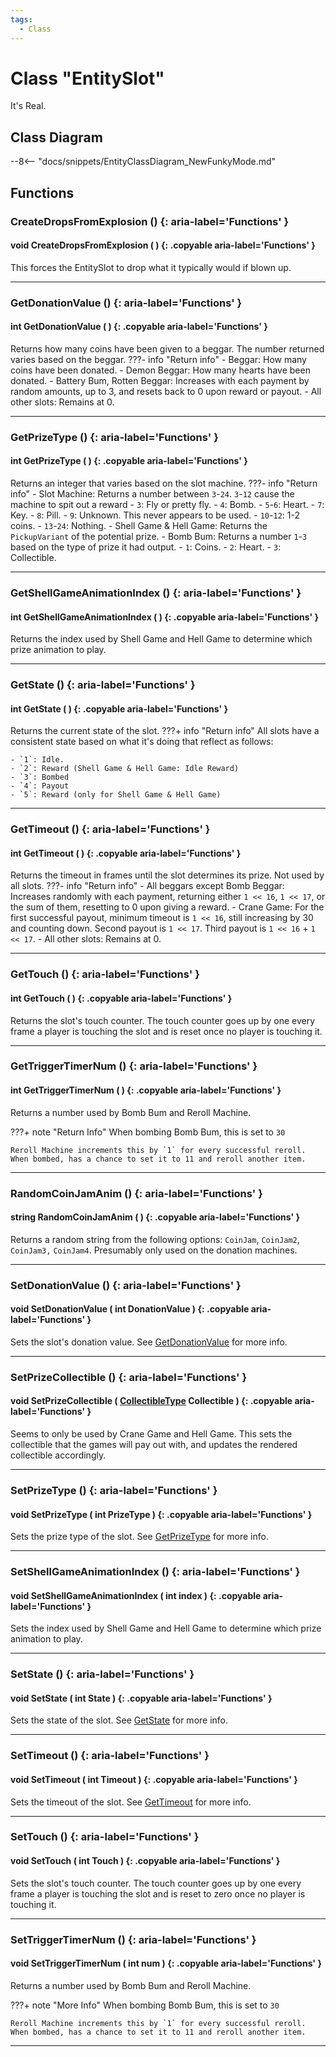 ```yaml
---
tags:
  - Class
---
```

# Class "EntitySlot"

It's Real.

## Class Diagram
--8<-- "docs/snippets/EntityClassDiagram_NewFunkyMode.md"
## Functions

### CreateDropsFromExplosion () {: aria-label='Functions' }
#### void CreateDropsFromExplosion ( ) {: .copyable aria-label='Functions' }
This forces the EntitySlot to drop what it typically would if blown up.

___
### GetDonationValue () {: aria-label='Functions' }
#### int GetDonationValue ( ) {: .copyable aria-label='Functions' }
Returns how many coins have been given to a beggar. The number returned varies based on the beggar.
???- info "Return info"
    - Beggar: How many coins have been donated.
    - Demon Beggar: How many hearts have been donated.
    - Battery Bum, Rotten Beggar: Increases with each payment by random amounts, up to 3, and resets back to 0 upon reward or payout.
    - All other slots: Remains at 0.

___
### GetPrizeType () {: aria-label='Functions' }
#### int GetPrizeType ( ) {: .copyable aria-label='Functions' }
Returns an integer that varies based on the slot machine.
???- info "Return info"
    - Slot Machine: Returns a number between `3`-`24`. `3`-`12` cause the machine to spit out a reward
        - `3`: Fly or pretty fly.
        - `4`: Bomb.
        - `5`-`6`: Heart.
        - `7`: Key.
        - `8`: Pill.
        - `9`: Unknown. This never appears to be used.
        - `10`-`12`: 1-2 coins.
        - `13`-`24`: Nothing.
    - Shell Game & Hell Game: Returns the `PickupVariant` of the potential prize.
    - Bomb Bum: Returns a number `1`-`3` based on the type of prize it had output.
        - `1`: Coins.
        - `2`: Heart.
        - `3`: Collectible.

___
### GetShellGameAnimationIndex () {: aria-label='Functions' }
#### int GetShellGameAnimationIndex ( ) {: .copyable aria-label='Functions' }
Returns the index used by Shell Game and Hell Game to determine which prize animation to play.

___
### GetState () {: aria-label='Functions' }
#### int GetState ( ) {: .copyable aria-label='Functions' }
Returns the current state of the slot.
???+ info "Return info"
    All slots have a consistent state based on what it's doing that reflect as follows:
    
    - `1`: Idle.
    - `2`: Reward (Shell Game & Hell Game: Idle Reward)
    - `3`: Bombed
    - `4`: Payout
    - `5`: Reward (only for Shell Game & Hell Game)

___
### GetTimeout () {: aria-label='Functions' }
#### int GetTimeout ( ) {: .copyable aria-label='Functions' }
Returns the timeout in frames until the slot determines its prize. Not used by all slots.
???- info "Return info"
    - All beggars except Bomb Beggar: Increases randomly with each payment, returning either `1 << 16`, `1 << 17`, or the sum of them, resetting to 0 upon giving a reward.
    - Crane Game: For the first successful payout, minimum timeout is `1 << 16`, still increasing by 30 and counting down. Second payout is `1 << 17`. Third payout is `1 << 16` + `1 << 17`.
    - All other slots: Remains at 0.

___
### GetTouch () {: aria-label='Functions' }
#### int GetTouch ( ) {: .copyable aria-label='Functions' }
Returns the slot's touch counter. The touch counter goes up by one every frame a player is touching the slot and is reset once no player is touching it.

___
### GetTriggerTimerNum () {: aria-label='Functions' }
#### int GetTriggerTimerNum ( ) {: .copyable aria-label='Functions' }
Returns a number used by Bomb Bum and Reroll Machine.

???+ note "Return Info"
    When bombing Bomb Bum, this is set to `30`

    Reroll Machine increments this by `1` for every successful reroll. When bombed, has a chance to set it to 11 and reroll another item.
___
### RandomCoinJamAnim () {: aria-label='Functions' }
#### string RandomCoinJamAnim ( ) {: .copyable aria-label='Functions' }
Returns a random string from the following options: `CoinJam`, `CoinJam2`, `CoinJam3,` `CoinJam4`. Presumably only used on the donation machines.

___
### SetDonationValue () {: aria-label='Functions' }
#### void SetDonationValue ( int DonationValue ) {: .copyable aria-label='Functions' }
Sets the slot's donation value. See [GetDonationValue](EntitySlot.md#getdonationvalue) for more info.

___
### SetPrizeCollectible () {: aria-label='Functions' }
#### void SetPrizeCollectible ( [CollectibleType](https://wofsauge.github.io/IsaacDocs/rep/enums/CollectibleType.html) Collectible ) {: .copyable aria-label='Functions' }
Seems to only be used by Crane Game and Hell Game. This sets the collectible that the games will pay out with, and updates the rendered collectible accordingly.

___
### SetPrizeType () {: aria-label='Functions' }
#### void SetPrizeType ( int PrizeType ) {: .copyable aria-label='Functions' }
Sets the prize type of the slot. See [GetPrizeType](EntitySlot.md#getprizetype) for more info.

___
### SetShellGameAnimationIndex () {: aria-label='Functions' }
#### void SetShellGameAnimationIndex ( int index ) {: .copyable aria-label='Functions' }
Sets the index used by Shell Game and Hell Game to determine which prize animation to play.

___
### SetState () {: aria-label='Functions' }
#### void SetState ( int State ) {: .copyable aria-label='Functions' }
Sets the state of the slot. See [GetState](EntitySlot.md#getstate) for more info.

___
### SetTimeout () {: aria-label='Functions' }
#### void SetTimeout ( int Timeout ) {: .copyable aria-label='Functions' }
Sets the timeout of the slot. See [GetTimeout](EntitySlot.md#gettimeout) for more info.

___
### SetTouch () {: aria-label='Functions' }
#### void SetTouch ( int Touch ) {: .copyable aria-label='Functions' }
Sets the slot's touch counter. The touch counter goes up by one every frame a player is touching the slot and is reset to zero once no player is touching it.

___
### SetTriggerTimerNum () {: aria-label='Functions' }
#### void SetTriggerTimerNum ( int num ) {: .copyable aria-label='Functions' }
Returns a number used by Bomb Bum and Reroll Machine.

???+ note "More Info"
    When bombing Bomb Bum, this is set to `30`

    Reroll Machine increments this by `1` for every successful reroll. When bombed, has a chance to set it to 11 and reroll another item.
___